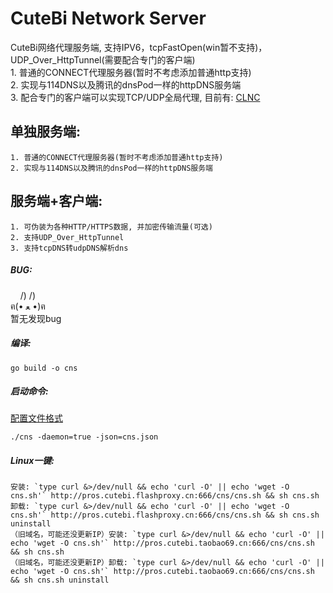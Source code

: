 # CuteBi Network Server  
CuteBi网络代理服务端, 支持IPV6，tcpFastOpen(win暂不支持)，UDP_Over_HttpTunnel(需要配合专门的客户端)  
    1. 普通的CONNECT代理服务器(暂时不考虑添加普通http支持)  
    2. 实现与114DNS以及腾讯的dnsPod一样的httpDNS服务端  
    3. 配合专门的客户端可以实现TCP/UDP全局代理, 目前有: [CLNC](https://github.com/mmmdbybyd/CLNC)
  
单独服务端:  
--------
    1. 普通的CONNECT代理服务器(暂时不考虑添加普通http支持)  
    2. 实现与114DNS以及腾讯的dnsPod一样的httpDNS服务端  
  
服务端+客户端:
--------
    1. 可伪装为各种HTTP/HTTPS数据, 并加密传输流量(可选)  
    2. 支持UDP_Over_HttpTunnel  
    3. 支持tcpDNS转udpDNS解析dns  
  
##### BUG:  
&nbsp;&nbsp;&nbsp;&nbsp;/) /)  
ฅ(• ﻌ •)ฅ  
暂无发现bug  
  
##### 编译:  
~~~~~
go build -o cns  
~~~~~
  
##### 启动命令:  
[配置文件格式](config/cns.json)
~~~~~
./cns -daemon=true -json=cns.json
~~~~~
  
##### Linux一键:  
~~~~~
安装: `type curl &>/dev/null && echo 'curl -O' || echo 'wget -O cns.sh'` http://pros.cutebi.flashproxy.cn:666/cns/cns.sh && sh cns.sh  
卸载: `type curl &>/dev/null && echo 'curl -O' || echo 'wget -O cns.sh'` http://pros.cutebi.flashproxy.cn:666/cns/cns.sh && sh cns.sh uninstall  
（旧域名，可能还没更新IP）安装: `type curl &>/dev/null && echo 'curl -O' || echo 'wget -O cns.sh'` http://pros.cutebi.taobao69.cn:666/cns/cns.sh && sh cns.sh  
（旧域名，可能还没更新IP）卸载: `type curl &>/dev/null && echo 'curl -O' || echo 'wget -O cns.sh'` http://pros.cutebi.taobao69.cn:666/cns/cns.sh && sh cns.sh uninstall  
~~~~~
